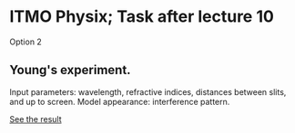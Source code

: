# ITMO Physix; Task after lecture 10

Option 2

## Young's experiment.

Input parameters: wavelength, refractive indices, distances between slits, and up to screen.
Model appearance: interference pattern.

[See the result](https://mpxx1.github.io/phys-al-10/)